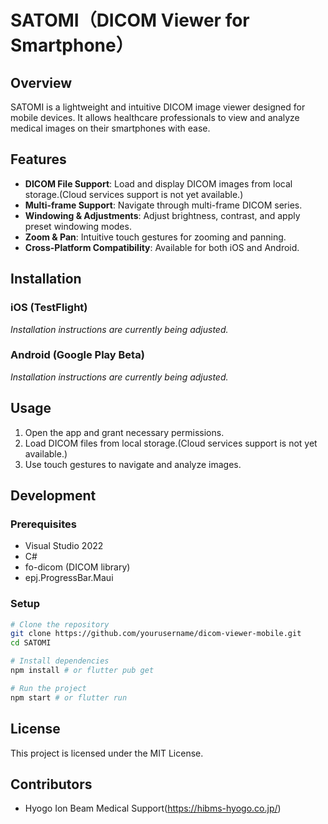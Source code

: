 # SATOMI（DICOM Viewer for Smartphone）

## Overview
SATOMI is a lightweight and intuitive DICOM image viewer designed for mobile devices. It allows healthcare professionals to view and analyze medical images on their smartphones with ease.

## Features
- **DICOM File Support**: Load and display DICOM images from local storage.(Cloud services support is not yet available.)
- **Multi-frame Support**: Navigate through multi-frame DICOM series.
- **Windowing & Adjustments**: Adjust brightness, contrast, and apply preset windowing modes.
- **Zoom & Pan**: Intuitive touch gestures for zooming and panning.
- **Cross-Platform Compatibility**: Available for both iOS and Android.

## Installation
### iOS (TestFlight)
*Installation instructions are currently being adjusted.*
### Android (Google Play Beta)
*Installation instructions are currently being adjusted.*

## Usage
1. Open the app and grant necessary permissions.
2. Load DICOM files from local storage.(Cloud services support is not yet available.)
3. Use touch gestures to navigate and analyze images.

## Development
### Prerequisites
- Visual Studio 2022
- C#
- fo-dicom (DICOM library)
- epj.ProgressBar.Maui

### Setup
```sh
# Clone the repository
git clone https://github.com/yourusername/dicom-viewer-mobile.git
cd SATOMI

# Install dependencies
npm install # or flutter pub get

# Run the project
npm start # or flutter run
```

## License
This project is licensed under the MIT License. 

## Contributors
- Hyogo Ion Beam Medical Support(https://hibms-hyogo.co.jp/)
